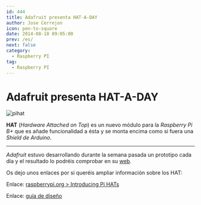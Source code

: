 ```yaml
---
id: 444
title: Adafruit presenta HAT-A-DAY
author: Jose Cerrejon
icon: pen-to-square
date: 2014-08-18 09:05:00
prev: /es/
next: false
category:
  - Raspberry PI
tag:
  - Raspberry PI
---
```


# Adafruit presenta HAT-A-DAY


![pihat](/images/2014/08/hataday.png)

**HAT** (*Hardware Attached on Top*) es un nuevo módulo para la *Raspberry Pi B+* que es añade funcionalidad a ésta y se monta encima como si fuera una *Shield de Arduino*.

- - -
*Adafruit* estuvo desarrollando durante la semana pasada un prototipo cada día y el resultado lo podréis comprobar en su [web](http://www.adafruit.com/blog/?s=%23hataday).


Os dejo unos enlaces por si queréis ampliar información sobre los HAT:

Enlace: [raspberrypi.org > Introducing Pi HATs](http://www.raspberrypi.org/introducing-raspberry-pi-hats/)

Enlace: [guía de diseño](https://github.com/raspberrypi/hats/blob/master/designguide.md)